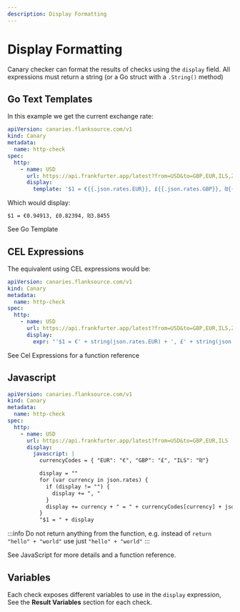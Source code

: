 ```yaml
---
description: Display Formatting
---
```


# Display Formatting

Canary checker can format the results of checks using the `display` field. All expressions must return a string (or a Go struct with a `.String()` method)

## Go Text Templates

In this example we get the current exchange rate:

```yaml title="display-with-gotemplate.yaml"
apiVersion: canaries.flanksource.com/v1
kind: Canary
metadata:
  name: http-check
spec:
  http:
    - name: USD
      url: https://api.frankfurter.app/latest?from=USD&to=GBP,EUR,ILS,ZAR
      display:
        template: '$1 = €{{.json.rates.EUR}}, £{{.json.rates.GBP}}, ₪{{.json.rates.ILS}}'
```

Which would display:

```
$1 = €0.94913, £0.82394, ₪3.8455
```

See <CommonLink to="gotemplate">Go Template</CommonLink>

## CEL Expressions

The equivalent using CEL expressions would be:

```yaml title="display-with-cel.yaml"
apiVersion: canaries.flanksource.com/v1
kind: Canary
metadata:
  name: http-check
spec:
  http:
    - name: USD
      url: https://api.frankfurter.app/latest?from=USD&to=GBP,EUR,ILS,ZAR
      display:
        expr: "'$1 = €' + string(json.rates.EUR) + ', £' + string(json.rates.GBP) + ', ₪' + string(json.rates.ILS)"
```

See <CommonLink to="cel">Cel Expressions</CommonLink> for a function reference

## Javascript

```yaml title="display-with-javascript.yaml"
apiVersion: canaries.flanksource.com/v1
kind: Canary
metadata:
  name: http-check
spec:
  http:
    - name: USD
      url: https://api.frankfurter.app/latest?from=USD&to=GBP,EUR,ILS
      display:
        javascript: |
          currencyCodes = { "EUR": "€", "GBP": "£", "ILS": "₪"}

          display = ""
          for (var currency in json.rates) {
            if (display != "") {
              display += ", "
            }
            display += currency + " = " + currencyCodes[currency] + json.rates[currency] + ", "
          }
          "$1 = " + display
```

:::info
Do not return anything from the function, e.g. instead of `return "hello" + "world"` use just `"hello" + "world"`
:::

See <CommonLink to="javascript">JavaScript</CommonLink> for more details and a function reference.

## Variables

Each check exposes different variables to use in the `display` expression, See the **Result Variables** section for each check.
